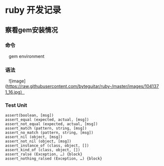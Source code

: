 ruby 开发记录
===============
## 察看gem安装情况
### 命令
    gem environment
### 语法
    ![image](https://raw.githubusercontent.com/byteguitar/ruby-/master/images/1041371_16.jpg）
### Test Unit
    assert(boolean, [msg])
    assert_equal (expected, actual, [msg])
    assert_not_equal (expected, actual, [msg])
    assert_match (pattern, string, [msg])
    assert_no_match (pattern, string, [msg])
    assert_nil (object, [msg])
    assert_not_nil (object, [msg])
    assert_instance_of (class, object, [])
    assert_kind_of (class, object, [])
    assert_ralse (Exception, …) {block}
    assert_nothing_ralsed (Exception, …) {block}
